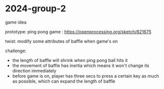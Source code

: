 # 2024-group-2
game idea

prototype: ping pong game : https://openprocessing.org/sketch/821675

twist: modify some attributes of baffle when game's on

challenge:
* the length of baffle will shrink when ping pong ball hits it
* the movement of baffle has inertia which means it won't change its direction immediately
* before game is on, player has three secs to press a certain key as much as possible, which 
can expand the length of baffle
